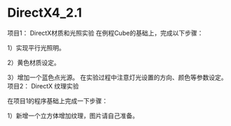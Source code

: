 # DirectX4_2.1
项目1： DirectX材质和光照实验
在例程Cube的基础上，完成以下步骤：

1）实现平行光照明。

2）黄色材质设定。

3）增加一个蓝色点光源。
在实验过程中注意灯光设置的方向、颜色等参数设定。
项目2： DirectX 纹理实验

在项目1的程序基础上完成一下步骤：

1）新增一个立方体增加纹理，图片请自己准备。
